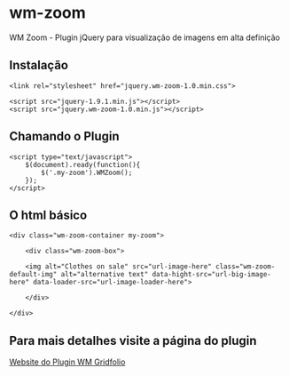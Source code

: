 wm-zoom
===========

WM Zoom - Plugin jQuery para visualização de imagens em alta definição

## Instalação

    <link rel="stylesheet" href="jquery.wm-zoom-1.0.min.css">

	<script src="jquery-1.9.1.min.js"></script>
	<script src="jquery.wm-zoom-1.0.min.js"></script>

## Chamando o Plugin

    <script type="text/javascript">
	    $(document).ready(function(){
			$('.my-zoom').WMZoom();
		});
    </script>

## O html básico

	<div class="wm-zoom-container my-zoom">

		<div class="wm-zoom-box">

		<img alt="Clothes on sale" src="url-image-here" class="wm-zoom-default-img" alt="alternative text" data-hight-src="url-big-image-here" data-loader-src="url-image-loader-here">

		</div>

	</div>

## Para mais detalhes visite a página do plugin

[Website do Plugin WM Gridfolio](http://welisonmenezes.com.br/extras/plugins/jquery/wm-zoom/)

